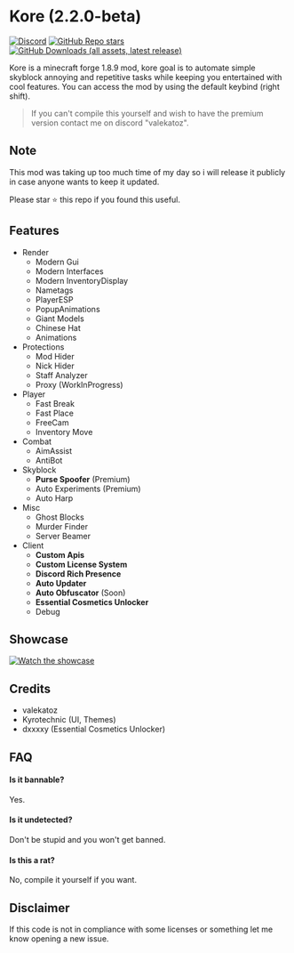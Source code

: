 # Kore (2.2.0-beta)

[![Discord](https://img.shields.io/discord/1196891678284460053?style=for-the-badge&logo=discord&label=discord&color=9089DA)](https://discord.gg/H4x6eFp9KR)
[![GitHub Repo stars](https://img.shields.io/github/stars/valekatoz/Kore?style=for-the-badge&label=stargazers&logo=esea&logoColor=FFA500&color=FFFF66)](https://github.com/valekatoz/Kore)
[![GitHub Downloads (all assets, latest release)](https://img.shields.io/github/downloads/valekatoz/Kore/latest/total?style=for-the-badge&logo=github&label=downloads&color=32CD32)](https://github.com/valekatoz/Kore/releases)

Kore is a minecraft forge 1.8.9 mod, kore goal is to automate simple skyblock annoying and repetitive tasks while keeping you entertained with cool features. 
You can access the mod by using the default keybind (right shift).

> If you can't compile this yourself and wish to have the premium version contact me on discord "valekatoz".

## Note

This mod was taking up too much time of my day so i will release it publicly in case anyone wants to keep it updated.

Please star ⭐ this repo if you found this useful.

## Features

- Render
  - Modern Gui
  - Modern Interfaces
  - Modern InventoryDisplay
  - Nametags
  - PlayerESP
  - PopupAnimations
  - Giant Models
  - Chinese Hat
  - Animations
- Protections
  - Mod Hider
  - Nick Hider
  - Staff Analyzer
  - Proxy (WorkInProgress)
- Player
  - Fast Break
  - Fast Place
  - FreeCam
  - Inventory Move
- Combat
  - AimAssist
  - AntiBot
- Skyblock
  - **Purse Spoofer** (Premium)
  - Auto Experiments (Premium)
  - Auto Harp
- Misc
  - Ghost Blocks
  - Murder Finder
  - Server Beamer
- Client
  - **Custom Apis**
  - **Custom License System**
  - **Discord Rich Presence**
  - **Auto Updater**
  - **Auto Obfuscator** (Soon)
  - **Essential Cosmetics Unlocker**
  - Debug


## Showcase

[![Watch the showcase](https://i.imgur.com/jP8TNcM.png)](https://www.veed.io/view/524a93c1-c681-40e2-8a2e-be6b40ffe39e)

## Credits

- valekatoz
- Kyrotechnic (UI, Themes)
- dxxxxy (Essential Cosmetics Unlocker)

## FAQ

#### Is it bannable?

Yes.

#### Is it undetected?

Don't be stupid and you won't get banned.

#### Is this a rat?

No, compile it yourself if you want.

## Disclaimer
If this code is not in compliance with some licenses or something let me know opening a new issue.
